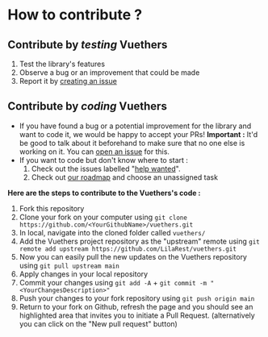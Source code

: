 # How to contribute ?

## Contribute by _**testing**_ Vuethers
1) Test the library's features
2) Observe a bug or an improvement that could be made
3) Report it by [creating an issue](https://github.com/LilaRest/vuethers/issues/new)

## Contribute by _**coding**_ Vuethers
- If you have found a bug or a potential improvement for the library and want to code it, we would be happy to accept your PRs!
  **Important :** It'd be good to talk about it beforehand to make sure that no one else is working on it. You can [open an issue](https://github.com/LilaRest/Vuethers/issues/new) for this.
- If you want to code but don't know where to start :
  1) Check out the issues labelled "[help wanted](https://github.com/LilaRest/vuethers/labels/help%20wanted)".
  2) Check out [our roadmap](https://github.com/LilaRest/vuethers/projects/1) and choose an unassigned task

**Here are the steps to contribute to the Vuethers's code :**
1) Fork this repository
2) Clone your fork on your computer using `git clone https://github.com/<YourGithubName>/vuethers.git`
3) In local, navigate into the cloned folder called `vuethers/`
4) Add the Vuethers project repository as the "upstream" remote using `git remote add upstream https://github.com/LilaRest/vuethers.git`
5) Now you can easily pull the new updates on the Vuethers repository using `git pull upstream main`
5) Apply changes in your local repository
6) Commit your changes using `git add -A` + `git commit -m "<YourChangesDescription>"`
7) Push your changes to your fork repository using `git push origin main`
8) Return to your fork on Github, refresh the page and you should see an highlighted area that invites you to initiate a Pull Request. (alternatively you can click on the "New pull request" button)
